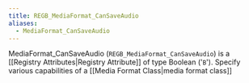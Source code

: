 ```yaml
---
title: REGB_MediaFormat_CanSaveAudio
aliases:
  - MediaFormat_CanSaveAudio
---
```


MediaFormat_CanSaveAudio (`REGB_MediaFormat_CanSaveAudio`) is a [[Registry Attributes|Registry Attribute]] of type Boolean ('`B`').
Specify various capabilities of a [[Media Format Class|media format class]]
